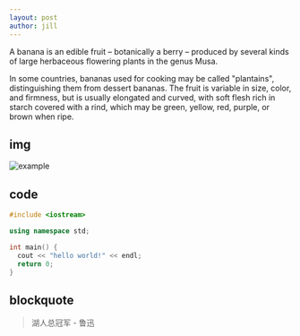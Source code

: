 ```yaml
---
layout: post
author: jill
---
```


A banana is an edible fruit – botanically a berry – produced by several kinds
of large herbaceous flowering plants in the genus Musa.

In some countries, bananas used for cooking may be called "plantains",
distinguishing them from dessert bananas. The fruit is variable in size, color,
and firmness, but is usually elongated and curved, with soft flesh rich in
starch covered with a rind, which may be green, yellow, red, purple, or brown
when ripe.

## img
![example]({{site.baseurl}}/assets/img/example.jpg)


## code
``` c++
#include <iostream>

using namespace std;

int main() {
  cout << "hello world!" << endl;
  return 0;
}
```

## blockquote
> 湖人总冠军 - 鲁迅
